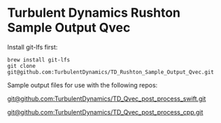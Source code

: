 # Turbulent Dynamics Rushton Sample Output Qvec

Install git-lfs first: 
```
brew install git-lfs
git clone git@github.com:TurbulentDynamics/TD_Rushton_Sample_Output_Qvec.git
```

Sample output files for use with the following repos:

[git@github.com:TurbulentDynamics/TD_Qvec_post_process_swift.git](https://github.com/TurbulentDynamics/TD_Qvec_post_process_swift)

[git@github.com:TurbulentDynamics/TD_Qvec_post_process_cpp.git](https://github.com/TurbulentDynamics/TD_Qvec_post_process_cpp)
